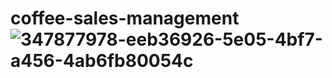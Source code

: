 # coffee-sales-management![347877978-eeb36926-5e05-4bf7-a456-4ab6fb80054c](https://github.com/user-attachments/assets/2c33817d-6b48-4921-a88c-735367b93866)
